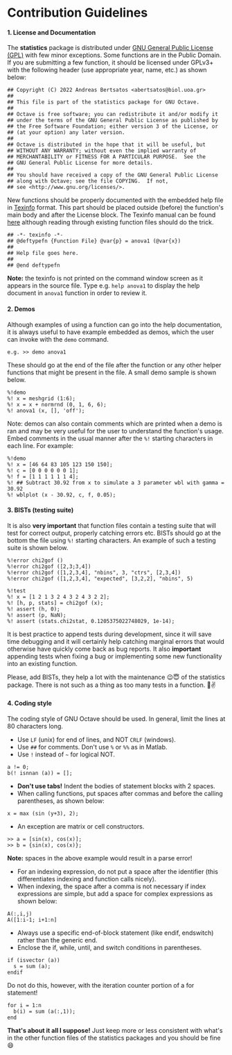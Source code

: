 # Contribution Guidelines

#### 1. License and Documentation

The **statistics** package is distributed under [GNU General Public License (GPL)](https://www.gnu.org/licenses/gpl-3.0.en.html) with few minor exceptions. Some functions are in the Public Domain. If you are submitting a few function, it should be licensed under GPLv3+ with the following header (use appropriate year, name, etc.) as shown below:

```
## Copyright (C) 2022 Andreas Bertsatos <abertsatos@biol.uoa.gr>
##
## This file is part of the statistics package for GNU Octave.
##
## Octave is free software; you can redistribute it and/or modify it
## under the terms of the GNU General Public License as published by
## the Free Software Foundation; either version 3 of the License, or
## (at your option) any later version.
##
## Octave is distributed in the hope that it will be useful, but
## WITHOUT ANY WARRANTY; without even the implied warranty of
## MERCHANTABILITY or FITNESS FOR A PARTICULAR PURPOSE.  See the
## GNU General Public License for more details.
##
## You should have received a copy of the GNU General Public License
## along with Octave; see the file COPYING.  If not,
## see <http://www.gnu.org/licenses/>.

```

New functions should be properly documented with the embedded help file in [Texinfo](https://www.gnu.org/software/texinfo/) format. This part should be placed outside (before) the function's main body and after the License block. The Texinfo manual can be found [here](https://www.gnu.org/software/texinfo/manual/texinfo/) although reading through existing function files should do the trick.

```
## -*- texinfo -*-
## @deftypefn {Function File} @var{p} = anova1 (@var{x})
##
## Help file goes here.
##
## @end deftypefn
```

**Note:** the texinfo is not printed on the command window screen as it appears in the source file. Type e.g. `help anova1` to display the help document in `anova1` function in order to review it.

#### 2. Demos

Although examples of using a function can go into the help documentation, it is always useful to have example embedded as demos, which the user can invoke with the `demo` command.

```
e.g. >> demo anova1
```

These should go at the end of the file after the function or any other helper functions that might be present in the file. A small demo sample is shown below.

```
%!demo
%! x = meshgrid (1:6);
%! x = x + normrnd (0, 1, 6, 6);
%! anova1 (x, [], 'off');
```

Note: demos can also contain comments which are printed when a demo is ran and may be very useful for the user to understand the function's usage. Embed comments in the usual manner after the `%!` starting characters in each line. For example:

```
%!demo
%! x = [46 64 83 105 123 150 150];
%! c = [0 0 0 0 0 0 1];
%! f = [1 1 1 1 1 1 4];
%! ## Subtract 30.92 from x to simulate a 3 parameter wbl with gamma = 30.92
%! wblplot (x - 30.92, c, f, 0.05);
```

#### 3. BISTs (testing suite)

It is also **very important** that function files contain a testing suite that will test for correct output, properly catching errors etc. BISTs should go at the bottom the file using `%!` starting characters. An example of such a testing suite is shown below.

```
%!error chi2gof ()
%!error chi2gof ([2,3;3,4])
%!error chi2gof ([1,2,3,4], "nbins", 3, "ctrs", [2,3,4])
%!error chi2gof ([1,2,3,4], "expected", [3,2,2], "nbins", 5)

%!test
%! x = [1 2 1 3 2 4 3 2 4 3 2 2];
%! [h, p, stats] = chi2gof (x);
%! assert (h, 0);
%! assert (p, NaN);
%! assert (stats.chi2stat, 0.1205375022748029, 1e-14);
```

It is best practice to append tests during development, since it will save time debugging and it will certainly help catching marginal errors that would otherwise have quickly come back as bug reports. It also **important** appending tests when fixing a bug or implementing some new functionality into an existing function.

Please, add BISTs, they help a lot with the maintenance :wink::innocent: of the statistics package. There is not such as a thing as too many tests in a function. :metal::v:

#### 4. Coding style

The coding style of GNU Octave should be used. In general, limit the lines at 80 characters long.
- Use `LF` (unix) for end of lines, and NOT `CRLF` (windows).
- Use `##` for comments. Don't use `%` or `%%` as in Matlab.
- Use `!` instead of `~` for logical NOT.
```
a != 0;
b(! isnnan (a)) = [];
```
- **Don't use tabs!** Indent the bodies of statement blocks with 2 spaces.
- When calling functions, put spaces after commas and before the calling parentheses, as shown below:
```
x = max (sin (y+3), 2);
```
- An exception are matrix or cell constructors.
```
>> a = [sin(x), cos(x)];
>> b = {sin(x), cos(x)};
```
**Note:** spaces in the above example would result in a parse error!

- For an indexing expression, do not put a space after the identifier (this differentiates indexing and function calls nicely).
- When indexing, the space after a comma is not necessary if index expressions are simple, but add a space for complex expressions as shown below:

```
A(:,i,j)
A([1:i-1; i+1:n]
```

- Always use a specific end-of-block statement (like endif, endswitch) rather than the generic end.
- Enclose the if, while, until, and switch conditions in parentheses.
```
if (isvector (a))
  s = sum (a);
endif
```

Do not do this, however, with the iteration counter portion of a for statement!
```
for i = 1:n
  b(i) = sum (a(:,1));
end
```

**That's about it all I suppose!** Just keep more or less consistent with what's in the other function files of the statistics packages and you should be fine :smile:

